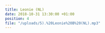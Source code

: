 ```yaml
---
title: Leonie (NL)
date: 2018-10-31 13:30:00 +01:00
position: 4
file: "/uploads/5).%20Leonie%20B%20(NL).mp3"
---
```


